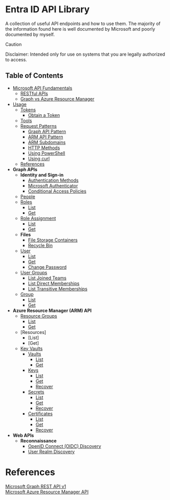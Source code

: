 # Entra ID API Library
A collection of useful API endpoints and how to use them.
The majority of the information found here is well documented by Microsoft and poorly documented by myself.
> [!CAUTION]
> Disclaimer: Intended only for use on systems that you are legally authorized to access.
## Table of Contents
- [Microsoft API Fundamentals](fundamentals/microsoft-api-fundamentals.md)
  - [RESTful APIs](fundamentals/microsoft-api-fundamentals.md#restful-apis)
  - [Graph vs Azure Resource Manager](fundamentals/microsoft-api-fundamentals.md#microsoft-graph-vs-azure-resource-manager)
- [Usage](fundamentals/usage.md)
  - [Tokens](fundamentals/usage.md#tokens)
    - [Obtain a Token](fundamentals/usage.md#obtain-a-token) 
  - [Tools](fundamentals/usage.md#tools)
  - [Request Patterns](fundamentals/usage.md#request-patterns)
	  - [Graph API Pattern](fundamentals/usage.md#graph-api-pattern)
	  - [ARM API Pattern](fundamentals/usage.md#arm-api-pattern)
	  - [ARM Subdomains](fundamentals/usage.md#arm-subdomains)
	  - [HTTP Methods](fundamentals/usage.md#http-methods)
      - [Using PowerShell](fundamentals/usage.md#using-powershell)
      - [Using curl](fundamentals/usage.md#using-curl)
  - [References](fundamentals/usage.md#references)
- **Graph APIs**
  - **Identity and Sign-in**
    - [Authentication Methods](apis/graph/v1/authentication-methods.md)
    - [Microsoft Authenticator](apis/graph/v1/authenticator.md)
    - [Conditional Access Policies](apis/graph/v1/conditional-access-policies.md)
  - [People](apis/graph/v1/people.md)
  - [Roles](apis/graph/v1/roles.md)
    - [List](apis/graph/v1/roles.md#list)
    - [Get](apis/graph/v1/roles.md#get)
  - [Role Assignment](apis/graph/v1/role-assignment.md)
    - [List](apis/graph/v1/role-assignment.md#list)
    - [Get](apis/graph/v1/role-assignment.md#get)
  - **Files**
    - [File Storage Containers](apis/graph/v1/file-storage-containers.md)
    - [Recycle Bin](apis/graph/v1/recycle-bin.md)
  - [User](apis/graph/v1/user.md)
    - [List](apis/graph/v1/user.md#list)
    - [Get](apis/graph/v1/user.md#get)
    - [Change Password](apis/graph/v1/user.md#change-password)
  - [User Groups](apis/graph/v1/user-groups.md)
    - [List Joined Teams](apis/graph/v1/user-groups.md#list-teams)
    - [List Direct Memberships](apis/graph/v1/user-groups.md#list-direct-memberships)
    - [List Transitive Memberships](apis/graph/v1/user-groups.md#list-transitive-memberships)
  - [Group](apis/graph/v1/group.md)
    - [List](apis/graph/v1/group.md#list)
    - [Get](apis/graph/v1/group.md#get)
- **Azure Resource Manager (ARM) API**
  - [Resource Groups](apis/arm/resource-groups.md)
    - [List](apis/arm/resource-groups.md#list)
    - [Get](apis/arm/resource-groups.md#get)
  - [Resources]
    - [List]
    - [Get]  
  - [Key Vaults](apis/arm/key-vaults.md)
    - [Vaults](apis/arm/key-vaults.md)
      - [List](apis/arm/key-vaults.md#list)
      - [Get](apis/arm/key-vaults.md#get)
    - [Keys](apis/arm/vault-keys.md)
      - [List](apis/arm/vault-keys.md#list)
      - [Get](apis/arm/vault-keys.md#get)
      - [Recover](apis/arm/vault-keys.md#recover)
    - [Secrets](apis/arm/vault-secrets.md)
      - [List](apis/arm/vault-secrets.md#list)
      - [Get](apis/arm/vault-secrets.md#get)
      - [Recover](apis/arm/vault-secrets.md#recover)
    - [Certificates](apis/arm/vault-certificates.md)
      - [List](apis/arm/vault-certificates.md#list)
      - [Get](apis/arm/vault-certificates.md#get)
      - [Recover](apis/arm/vault-certificates.md#recover)
- **Web APIs**
  - **Reconnaissance**
    - [OpenID Connect (OIDC) Discovery](apis/web/recon/oidc-discovery.md)
    - [User Realm Discovery](apis/web/recon/user-realm-discovery.md)
# References
[Microsoft Graph REST API v1](https://learn.microsoft.com/en-us/graph/?view=graph-rest-1.0)  
[Microsoft Azure Resource Manager API](https://learn.microsoft.com/en-us/rest/api/resources/)
